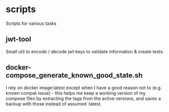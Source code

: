 # scripts
Scripts for various tasks

## jwt-tool
Small util to encode / decode jwt keys to velidate information & create tests.

## docker-compose_generate_known_good_state.sh
I rely on docker image:latest except when I have a good reason not to (e.g. known compat issue) - this helps me keep a working version of my compose files by extracting the tags from the active versions, and saves a backup with those instead of assumed :latest.
